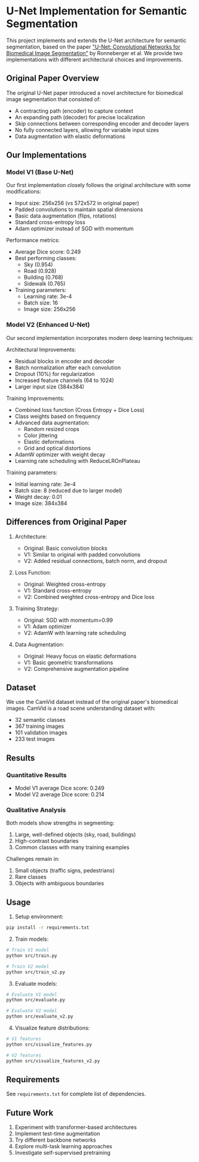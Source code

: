# U-Net Implementation for Semantic Segmentation

This project implements and extends the U-Net architecture for semantic segmentation, based on the paper ["U-Net: Convolutional Networks for Biomedical Image Segmentation"](https://arxiv.org/abs/1505.04597) by Ronneberger et al. We provide two implementations with different architectural choices and improvements.

## Original Paper Overview

The original U-Net paper introduced a novel architecture for biomedical image segmentation that consisted of:
- A contracting path (encoder) to capture context
- An expanding path (decoder) for precise localization
- Skip connections between corresponding encoder and decoder layers
- No fully connected layers, allowing for variable input sizes
- Data augmentation with elastic deformations

## Our Implementations

### Model V1 (Base U-Net)

Our first implementation closely follows the original architecture with some modifications:
- Input size: 256x256 (vs 572x572 in original paper)
- Padded convolutions to maintain spatial dimensions
- Basic data augmentation (flips, rotations)
- Standard cross-entropy loss
- Adam optimizer instead of SGD with momentum

Performance metrics:
- Average Dice score: 0.249
- Best performing classes:
  - Sky (0.954)
  - Road (0.928)
  - Building (0.768)
  - Sidewalk (0.765)
- Training parameters:
  - Learning rate: 3e-4
  - Batch size: 16
  - Image size: 256x256

### Model V2 (Enhanced U-Net)

Our second implementation incorporates modern deep learning techniques:

Architectural Improvements:
- Residual blocks in encoder and decoder
- Batch normalization after each convolution
- Dropout (10%) for regularization
- Increased feature channels (64 to 1024)
- Larger input size (384x384)

Training Improvements:
- Combined loss function (Cross Entropy + Dice Loss)
- Class weights based on frequency
- Advanced data augmentation:
  - Random resized crops
  - Color jittering
  - Elastic deformations
  - Grid and optical distortions
- AdamW optimizer with weight decay
- Learning rate scheduling with ReduceLROnPlateau

Training parameters:
- Initial learning rate: 3e-4
- Batch size: 8 (reduced due to larger model)
- Weight decay: 0.01
- Image size: 384x384

## Differences from Original Paper

1. Architecture:
   - Original: Basic convolution blocks
   - V1: Similar to original with padded convolutions
   - V2: Added residual connections, batch norm, and dropout

2. Loss Function:
   - Original: Weighted cross-entropy
   - V1: Standard cross-entropy
   - V2: Combined weighted cross-entropy and Dice loss

3. Training Strategy:
   - Original: SGD with momentum=0.99
   - V1: Adam optimizer
   - V2: AdamW with learning rate scheduling

4. Data Augmentation:
   - Original: Heavy focus on elastic deformations
   - V1: Basic geometric transformations
   - V2: Comprehensive augmentation pipeline

## Dataset

We use the CamVid dataset instead of the original paper's biomedical images. CamVid is a road scene understanding dataset with:
- 32 semantic classes
- 367 training images
- 101 validation images
- 233 test images

## Results

### Quantitative Results
- Model V1 average Dice score: 0.249
- Model V2 average Dice score: 0.214

### Qualitative Analysis
Both models show strengths in segmenting:
1. Large, well-defined objects (sky, road, buildings)
2. High-contrast boundaries
3. Common classes with many training examples

Challenges remain in:
1. Small objects (traffic signs, pedestrians)
2. Rare classes
3. Objects with ambiguous boundaries

## Usage

1. Setup environment:
```bash
pip install -r requirements.txt
```

2. Train models:
```bash
# Train V1 model
python src/train.py

# Train V2 model
python src/train_v2.py
```

3. Evaluate models:
```bash
# Evaluate V1 model
python src/evaluate.py

# Evaluate V2 model
python src/evaluate_v2.py
```

4. Visualize feature distributions:
```bash
# V1 features
python src/visualize_features.py

# V2 features
python src/visualize_features_v2.py
```

## Requirements

See `requirements.txt` for complete list of dependencies.

## Future Work

1. Experiment with transformer-based architectures
2. Implement test-time augmentation
3. Try different backbone networks
4. Explore multi-task learning approaches
5. Investigate self-supervised pretraining 